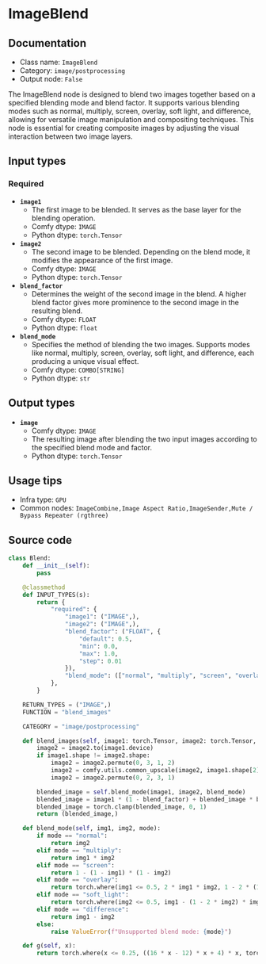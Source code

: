 # ImageBlend
## Documentation
- Class name: `ImageBlend`
- Category: `image/postprocessing`
- Output node: `False`

The ImageBlend node is designed to blend two images together based on a specified blending mode and blend factor. It supports various blending modes such as normal, multiply, screen, overlay, soft light, and difference, allowing for versatile image manipulation and compositing techniques. This node is essential for creating composite images by adjusting the visual interaction between two image layers.
## Input types
### Required
- **`image1`**
    - The first image to be blended. It serves as the base layer for the blending operation.
    - Comfy dtype: `IMAGE`
    - Python dtype: `torch.Tensor`
- **`image2`**
    - The second image to be blended. Depending on the blend mode, it modifies the appearance of the first image.
    - Comfy dtype: `IMAGE`
    - Python dtype: `torch.Tensor`
- **`blend_factor`**
    - Determines the weight of the second image in the blend. A higher blend factor gives more prominence to the second image in the resulting blend.
    - Comfy dtype: `FLOAT`
    - Python dtype: `float`
- **`blend_mode`**
    - Specifies the method of blending the two images. Supports modes like normal, multiply, screen, overlay, soft light, and difference, each producing a unique visual effect.
    - Comfy dtype: `COMBO[STRING]`
    - Python dtype: `str`
## Output types
- **`image`**
    - Comfy dtype: `IMAGE`
    - The resulting image after blending the two input images according to the specified blend mode and factor.
    - Python dtype: `torch.Tensor`
## Usage tips
- Infra type: `GPU`
- Common nodes: `ImageCombine,Image Aspect Ratio,ImageSender,Mute / Bypass Repeater (rgthree)`


## Source code
```python
class Blend:
    def __init__(self):
        pass

    @classmethod
    def INPUT_TYPES(s):
        return {
            "required": {
                "image1": ("IMAGE",),
                "image2": ("IMAGE",),
                "blend_factor": ("FLOAT", {
                    "default": 0.5,
                    "min": 0.0,
                    "max": 1.0,
                    "step": 0.01
                }),
                "blend_mode": (["normal", "multiply", "screen", "overlay", "soft_light", "difference"],),
            },
        }

    RETURN_TYPES = ("IMAGE",)
    FUNCTION = "blend_images"

    CATEGORY = "image/postprocessing"

    def blend_images(self, image1: torch.Tensor, image2: torch.Tensor, blend_factor: float, blend_mode: str):
        image2 = image2.to(image1.device)
        if image1.shape != image2.shape:
            image2 = image2.permute(0, 3, 1, 2)
            image2 = comfy.utils.common_upscale(image2, image1.shape[2], image1.shape[1], upscale_method='bicubic', crop='center')
            image2 = image2.permute(0, 2, 3, 1)

        blended_image = self.blend_mode(image1, image2, blend_mode)
        blended_image = image1 * (1 - blend_factor) + blended_image * blend_factor
        blended_image = torch.clamp(blended_image, 0, 1)
        return (blended_image,)

    def blend_mode(self, img1, img2, mode):
        if mode == "normal":
            return img2
        elif mode == "multiply":
            return img1 * img2
        elif mode == "screen":
            return 1 - (1 - img1) * (1 - img2)
        elif mode == "overlay":
            return torch.where(img1 <= 0.5, 2 * img1 * img2, 1 - 2 * (1 - img1) * (1 - img2))
        elif mode == "soft_light":
            return torch.where(img2 <= 0.5, img1 - (1 - 2 * img2) * img1 * (1 - img1), img1 + (2 * img2 - 1) * (self.g(img1) - img1))
        elif mode == "difference":
            return img1 - img2
        else:
            raise ValueError(f"Unsupported blend mode: {mode}")

    def g(self, x):
        return torch.where(x <= 0.25, ((16 * x - 12) * x + 4) * x, torch.sqrt(x))

```
